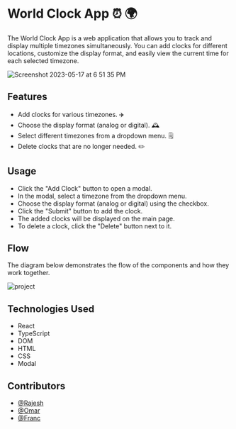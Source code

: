 # World Clock App ⏰ 🌍

The World Clock App is a web application that allows you to track and display multiple timezones simultaneously. You can add clocks for different locations, customize the display format, and easily view the current time for each selected timezone.

![Screenshot 2023-05-17 at 6 51 35 PM](https://github.com/rrsalian/timezoneclocks/assets/117955494/6335ccaf-2292-4bde-98ec-06b292b9afb8)

## Features

- Add clocks for various timezones. ✈️ 
- Choose  the display format (analog or digital). 🕰️
- Select different timezones from a dropdown menu. 🗒️
- Delete clocks that are no longer needed. ✏️


## Usage

- Click the "Add Clock" button to open a modal.
- In the modal, select a timezone from the dropdown menu.
- Choose the display format (analog or digital) using the checkbox.
- Click the "Submit" button to add the clock.
- The added clocks will be displayed on the main page.
- To delete a clock, click the "Delete" button next to it.

## Flow 
The diagram below demonstrates the flow of the components and how they work together. 

![project](https://github.com/rrsalian/timezoneclocks/assets/117955494/03c68f39-d3dd-4509-a091-e6fa45abc43a)

## Technologies Used

- React
- TypeScript
- DOM
- HTML
- CSS
- Modal

## Contributors 
- [@Rajesh](https://www.github.com/rrsalian)
- [@Omar](https://www.github.com/omareo22)
- [@Franc](https://www.github.com/francr99)


